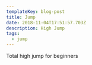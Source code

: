 ```yaml
---
templateKey: blog-post
title: Jump
date: 2018-11-04T17:51:57.703Z
description: High Jump
tags:
  - jump
---
```

Total high jump for beginners
